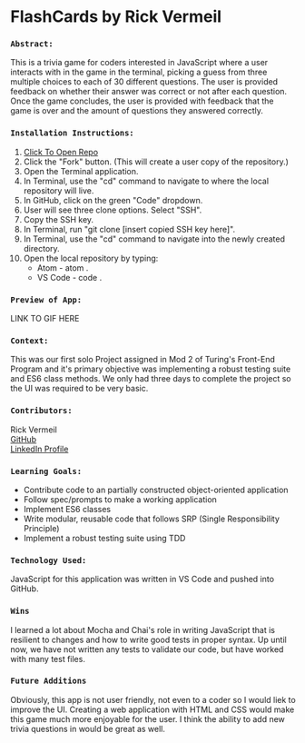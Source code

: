 # FlashCards by Rick Vermeil

### `Abstract:`
This is a trivia game for coders interested in JavaScript where a user interacts with in the game in the terminal, picking a guess from three multiple choices to each of 30 different questions. The user is provided feedback on whether their answer was correct or not after each question. Once the game concludes, the user is provided with feedback that the game is over and the amount of questions they answered correctly.

### `Installation Instructions:`
1. [Click To Open Repo](https://github.com/RickV85/flashcards)
2. Click the "Fork" button. (This will create a user copy of the repository.)
3. Open the Terminal application.
4. In Terminal, use the "cd" command to navigate to where the local repository will live.
5. In GitHub, click on the green "Code" dropdown.
6. User will see three clone options. Select "SSH".
7. Copy the SSH key.
8. In Terminal, run "git clone [insert copied SSH key here]".
9. In Terminal, use the "cd" command to navigate into the newly created directory.
10. Open the local repository by typing:
    * Atom - atom .
    * VS Code - code .

### `Preview of App:`
LINK TO GIF HERE

### `Context:`
This was our first solo Project assigned in Mod 2 of Turing's Front-End Program and it's primary objective was implementing a robust testing suite and ES6 class methods.  We only had three days to complete the project so the UI was required to be very basic.

### `Contributors:`
Rick Vermeil <br>
[GitHub](https://github.com/RickV85)<br>
[LinkedIn Profile](https://www.linkedin.com/in/rick-vermeil-b93581159/)<br>

### `Learning Goals:`
 - Contribute code to an partially constructed object-oriented application
 - Follow spec/prompts to make a working application
 - Implement ES6 classes
 - Write modular, reusable code that follows SRP (Single Responsibility Principle)
 - Implement a robust testing suite using TDD

### `Technology Used:`
JavaScript for this application was written in VS Code and pushed into GitHub. 

### `Wins`
I learned a lot about Mocha and Chai's role in writing JavaScript that is resilient to changes and how to write good tests in proper syntax. Up until now, we have not written any tests to validate our code, but have worked with many test files.

### `Future Additions`
Obviously, this app is not user friendly, not even to a coder so I would liek to improve the UI. Creating a web application with HTML and CSS would make this game much more enjoyable for the user. I think the ability to add new trivia questions in would be great as well.